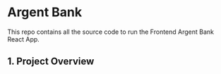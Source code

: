 # Argent Bank

This repo contains all the source code to run the Frontend Argent Bank React App.

## 1. Project Overview
